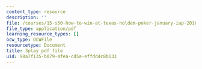 ```yaml
---
content_type: resource
description: ''
file: /courses/15-s50-how-to-win-at-texas-holdem-poker-january-iap-2016/98a7f135b0794feacd5aeffdd4c8b133_uFsM8pc36QQ.pdf
file_type: application/pdf
learning_resource_types: []
ocw_type: OCWFile
resourcetype: Document
title: 3play pdf file
uid: 98a7f135-b079-4fea-cd5a-effdd4c8b133
---
```

